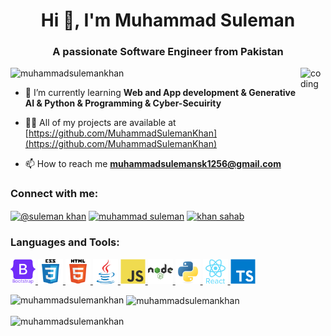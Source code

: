 <h1 align="center">Hi 👋, I'm Muhammad Suleman</h1>
<h3 align="center">A passionate Software Engineer from Pakistan</h3>
<img align="right" alt="coding" width="40"src="https://www.google.com/url?sa=i&url=https%3A%2F%2Fgithub.com%2Frudrabarad%2FGifs&psig=AOvVaw1YYCpJbWGCl13RayIfAXY0&ust=1720990999829000&source=images&cd=vfe&opi=89978449&ved=0CBAQjRxqFwoTCPDX_pv1pIcDFQAAAAAdAAAAABAE">

<p align="left"> <img src="https://komarev.com/ghpvc/?username=muhammadsulemankhan&label=Profile%20views&color=0e75b6&style=flat" alt="muhammadsulemankhan" /> </p>

- 🌱 I’m currently learning **Web and App development & Generative AI & Python & Programming & Cyber-Secuirity**

- 👨‍💻 All of my projects are available at [https://github.com/MuhammadSulemanKhan](https://github.com/MuhammadSulemanKhan)

- 📫 How to reach me **muhammadsulemansk1256@gmail.com**

<h3 align="left">Connect with me:</h3>
<p align="left">
<a href="https://twitter.com/@suleman khan" target="blank"><img align="center" src="https://raw.githubusercontent.com/rahuldkjain/github-profile-readme-generator/master/src/images/icons/Social/twitter.svg" alt="@suleman khan" height="30" width="40" /></a>
<a href="https://www.linkedin.com/in/muhammad-suleman-3760232b6?utm_source=share&utm_campaign=share_via&utm_content=profile&utm_medium=android_app" target="blank"><img align="center" src="https://raw.githubusercontent.com/rahuldkjain/github-profile-readme-generator/master/src/images/icons/Social/linked-in-alt.svg" alt="muhammad suleman" height="30" width="40" /></a>
<a href="https://www.facebook.com/profile.php?id=100045053029811&mibextid=ZbWKwL" target="blank"><img align="center" src="https://raw.githubusercontent.com/rahuldkjain/github-profile-readme-generator/master/src/images/icons/Social/facebook.svg" alt="khan sahab" height="30" width="40" /></a>
</p>

<h3 align="left">Languages and Tools:</h3>
<p align="left"> <a href="https://getbootstrap.com" target="_blank" rel="noreferrer"> <img src="https://raw.githubusercontent.com/devicons/devicon/master/icons/bootstrap/bootstrap-plain-wordmark.svg" alt="bootstrap" width="40" height="40"/> </a> <a href="https://www.w3schools.com/css/" target="_blank" rel="noreferrer"> <img src="https://raw.githubusercontent.com/devicons/devicon/master/icons/css3/css3-original-wordmark.svg" alt="css3" width="40" height="40"/> </a> <a href="https://www.w3.org/html/" target="_blank" rel="noreferrer"> <img src="https://raw.githubusercontent.com/devicons/devicon/master/icons/html5/html5-original-wordmark.svg" alt="html5" width="40" height="40"/> </a> <a href="https://www.java.com" target="_blank" rel="noreferrer"> <img src="https://raw.githubusercontent.com/devicons/devicon/master/icons/java/java-original.svg" alt="java" width="40" height="40"/> </a> <a href="https://developer.mozilla.org/en-US/docs/Web/JavaScript" target="_blank" rel="noreferrer"> <img src="https://raw.githubusercontent.com/devicons/devicon/master/icons/javascript/javascript-original.svg" alt="javascript" width="40" height="40"/> </a> <a href="https://nodejs.org" target="_blank" rel="noreferrer"> <img src="https://raw.githubusercontent.com/devicons/devicon/master/icons/nodejs/nodejs-original-wordmark.svg" alt="nodejs" width="40" height="40"/> </a> <a href="https://www.python.org" target="_blank" rel="noreferrer"> <img src="https://raw.githubusercontent.com/devicons/devicon/master/icons/python/python-original.svg" alt="python" width="40" height="40"/> </a> <a href="https://reactjs.org/" target="_blank" rel="noreferrer"> <img src="https://raw.githubusercontent.com/devicons/devicon/master/icons/react/react-original-wordmark.svg" alt="react" width="40" height="40"/> </a> <a href="https://www.typescriptlang.org/" target="_blank" rel="noreferrer"> <img src="https://raw.githubusercontent.com/devicons/devicon/master/icons/typescript/typescript-original.svg" alt="typescript" width="40" height="40"/> </a> </p>

<p><img align="left" src="https://github-readme-stats.vercel.app/api/top-langs?username=muhammadsulemankhan&show_icons=true&locale=en&layout=compact" alt="muhammadsulemankhan" /></p>

<p>&nbsp;<img align="center" src="https://github-readme-stats.vercel.app/api?username=muhammadsulemankhan&show_icons=true&locale=en" alt="muhammadsulemankhan" /></p>

<p><img align="center" src="https://github-readme-streak-stats.herokuapp.com/?user=muhammadsulemankhan&" alt="muhammadsulemankhan" /></p>
